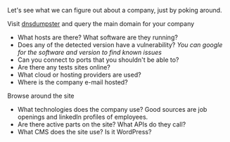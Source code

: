Let's see what we can figure out about a company, just by poking around.

Visit [dnsdumpster](https://dnsdumpster.com/) and query the main domain for your company

* What hosts are there? What software are they running?
* Does any of the detected version have a vulnerability?
  *You can google for the software and version to find known issues*
* Can you connect to ports that you shouldn't be able to?
* Are there any tests sites online? 
* What cloud or hosting providers are used?
* Where is the company e-mail hosted?

Browse around the site
* What technologies does the company use? Good sources are job openings and linkedIn profiles of employees.
* Are there active parts on the site? What APIs do they call?
* What CMS does the site use? Is it WordPress?
